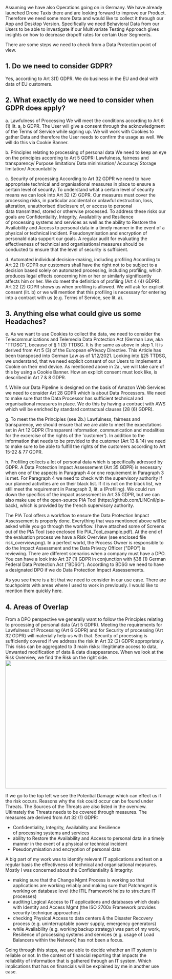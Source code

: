 Assuming we have also Operations going on in Germany. We have already launched Drone Taxis there and are looking forward to improve our Product. Therefore we need some more Data and would like to collect it through our App and Desktop Version. Specifically we need Behavioral Data from our Users to be able to investigate if our Multivariate Testing Approach gives insights on how to decrease dropoff rates for certain User Segments. 

There are some steps we need to check from a Data Protection point of view. 

<h2>1. Do we need to consider GDPR?</h2> 
Yes, according to Art 3(1) GDPR. We do business in the EU and deal with data of EU customers.  

<h2>2. What exactly do we need to consider when GDPR does apply?</h2>
<p>a. Lawfulness of Processing 
We will meet the conditions according to Art 6 (1) lit. a, b GDPR. The User will give a consent through the acknowledgment of the Terms of Service while signing up. We will work with Cookies to gather Data and therefore the User needs to confirm the usage as well. We will do this via Cookie Banner.</p>
 
<p>b. Principles relating to processing of personal data
We need to keep an eye on the principles according to Art 5 GDPR:
Lawfulness, fairness and transparency/ Purpose limitation/ Data minimisation/ Accuracy/ Storage limitation/ Accountabilty</p>

<p>c. Security of processing 
According to Art 32 GDPR we need to have appropriate technical and organisational measures in place to ensure a certain level of security. To understand what a certain level of security means we can look into Art 32 (2) GDPR. Our measures must cover the processing risks, in particular accidental or unlawful destruction, loss, alteration, unauthorised disclosure of, or access to personal data transmitted, stored or otherwise processed. 
To address these risks our goals are Confidentiality, Integrity, Availability and Resilience of processing systems and services as well as the ability to Restore the Availability and Access to personal data in a timely manner in the event of a physical or technical incident. Pseudonymisation and encryption of personald data support our goals. 
A regular audit for evaluating the effectiveness of technical and organisational measures should be conducted to ensure that the level of security is sufficient.</p>

<p>d. Automated individual decision-making, including profiling
According to Art 22 (1) GDPR our customers shall have the right not to be subject to a decision based solely on automated processing, including profiling, which produces legal effects concerning him or her or similarly significantly affects him or her. We do meet the definition of profiling (Art 4 (4) GDPR). 
Art 22 (2) GDPR shows us when profiling is allowed. We will ask for explicit consent (lit. b) or we will mention that this profiling is necessary for entering into a contract with us (e.g. Terms of Service, see lit. a).</p>


<h2>3. Anything else what could give us some Headaches?</h2>
 <p>e. As we want to use Cookies to collect the data, we need to consider the Telecommunications and Telemedia Data Protection Act (German Law, aka "TTDSG"), because of § 1 (3) TTDSG. It is the same as above in step 1. It is derived from Art 5 (3) of the European ePrivacy Directive. This Article has been transposed into German Law as of 1/12/2021.
Looking into §25 TTDSG, we understand, that we need explicit consent of our Users to implement a Cookie on their end device. As mentioned above in 2a., we will take care of this by using a Cookie Banner. How an explicit consent must look like, is described in Art 7 & 8 GDPR.</p> 

<p>f. While our Data Pipeline is designed on the basis of Amazon Web Services we need to consider Art 28 GDPR which is about Data Processors. We need to make sure that the Data Processor has sufficient technical and organisational measures in place. We do this by having a contract with AWS which will be enriched by standard contractual clauses (28 (6) GDPR).</p>

<p>g. To meet the the Principles (see 2b.) Lawfulness, fairness and transparency, we should ensure that we are able to meet the expectations set in Art 12 GDPR (Transparent information, communication and modalities for the excercise of the rights of the 'customer'). In addition to the information that needs to be provided to the customer (Art 13 & 14) we need to make sure to be able to fulfill the rights of the customers according to Art 15-22 & 77 GDPR.</p>

<p>h. Profiling collects a lot of personal data which is specifically adressed by GDPR. A Data Protection Impact Assessement (Art 35 GDPR) is necessary when one of the aspects in Paragraph 4 or one requirement in Paragraph 3 is met. For Paragraph 4 we need to check with the supervisory authority if our planned activities are on their black list. If it is not on the black list, we still meet the requirement in Paragraph 3, lit. a (Profiling).  We could run down the specifics of the impact assessment in Art 35 GDPR, but we can also make use of the open-source PIA Tool (https://github.com/LINCnil/pia-back), which is provided by the french supervisory authority.</p>

The PIA Tool offers a workflow to ensure the Data Protection Impact Assessement is properly done. Everything that was mentioned above will be asked while you go through the workflow. I have attached some of Screens out of the PIA Tool (see enclosed file PIA_Tool_example.pdf). At the end of the evaluation process we have a Risk Overview (see enclosed file risk_overview.png). In a perfect world, the Process Owner is responsible to do the Impact Assessment and the Data Privacy Officer ("DPO") is reviewing. There are different scenarios when a company must have a DPO. You can have a look into Art 37 (1) GDPR in conjunction with §38 (1) German Federal Data Protection Act ("BDSG"). According to BDSG we need to have a designated DPO if we do Data Protection Impact Assessements. 

As you see there is a bit that we need to consider in our use case. There are touchpoints with areas where I used to work in previously. I would like to mention them quickly here. 

<h2>4. Areas of Overlap</h2>
From a DPO perspective we generally want to follow the Principles relating to processing of personal data (Art 5 GDPR). Meeting the requirements for Lawfulness of Processing (Art 6 GDPR) and for Security of processing (Art 32 GDPR) will materially help us with that. Security of processing is sufficiently covered if we address the risk in Art 32 (2) GDPR appropriately. This risks can be aggregated to 3 main risks: Illegitimate access to data, Unwanted modification of data & data disappearance. When we look at the Risk Overview, we find the Risk on the right side.

<img src="https://user-images.githubusercontent.com/72414477/150956273-5f30091f-c187-4c73-b577-e02c1f6a4858.png" width="750" height="400"> 

If we go to the top left we see the Potential Damage which can effect us if the risk occurs. Reasons why the risk could occur can be found under
Threats. The Sources of the Threats are also listed in the overview. Ultimately the Threats needs to be covered through measures. 
The measures are derived from Art 32 (1) GDPR:
 
 - Confidentiality, Integrity, Availability and Resilience of processing systems and services 
 - ability to Restore the Availability and Access to personal data in a timely manner in the event of a physical or technical incident
 - Pseudonymisation and encryption of personal data

A big part of my work was to identify relevant IT applications and test on a regular basis the effectivness of technical and organisational measures. Mostly I was concerned about the Confidentiality & Integrity: 
- making sure that the Change Mgmt Process is working so that applications are working reliably and making sure that Patchmgmt is working on database level (the ITIL Framework helps to structure IT processes)
- auditing Logical Access to IT applications and databases which deals with Identity and Access Mgmt (the ISO 2700x Framework provides security technique approaches)
- checking Physical Access to data centers & the Disaster Recovery process (e.g. uninterruptable power supply, emergency generators) 
- while Availability (e.g. working backup strategy) was part of my work, Resilience of processing systems and services (e.g. usage of Load Balancers within the Network) has not been a focus. 

Going through this steps, we are able to decide whether an IT system is reliable or not. In the context of financial reporting that impacts the reliability of information that is gathered through an IT system.
Which implications that has on financials will be explained by me in another use case. 
